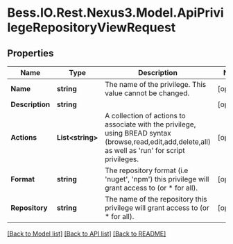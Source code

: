 # Bess.IO.Rest.Nexus3.Model.ApiPrivilegeRepositoryViewRequest
## Properties

Name | Type | Description | Notes
------------ | ------------- | ------------- | -------------
**Name** | **string** | The name of the privilege.  This value cannot be changed. | [optional] 
**Description** | **string** |  | [optional] 
**Actions** | **List&lt;string&gt;** | A collection of actions to associate with the privilege, using BREAD syntax (browse,read,edit,add,delete,all) as well as &#39;run&#39; for script privileges. | [optional] 
**Format** | **string** | The repository format (i.e &#39;nuget&#39;, &#39;npm&#39;) this privilege will grant access to (or * for all). | [optional] 
**Repository** | **string** | The name of the repository this privilege will grant access to (or * for all). | [optional] 

[[Back to Model list]](../README.md#documentation-for-models) [[Back to API list]](../README.md#documentation-for-api-endpoints) [[Back to README]](../README.md)

